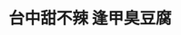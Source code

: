 ---
title: "台中甜不辣 逢甲臭豆腐"
description: "台中甜不辣 逢甲臭豆腐"
layout: shop
keywords:
  - 美食競賽
  - 台灣美食
  - 美食精選
datePublished: "2025-06-30"
dateModified: "2025-07-03"
city: "台中市"
district: "西屯區"
address: "台中市西屯區文華路71號D1"
phone: ""
geo: "24.177482334013394, 120.64628614158246"
google_map: "https://maps.app.goo.gl/MexQMLWA1L2hVbrM6"
footinder: "https://footinder.com.tw/%E5%8F%B0%E4%B8%AD%E5%B8%82%E8%A5%BF%E5%B1%AF%E5%8D%80/362049/"
official: ""
award:
  - name: "夜市王"
    year: "2024"
    entries:
      - nightMarket: "逢甲夜市"
        food_type: "臭豆腐"
        rank: "第八名"

---